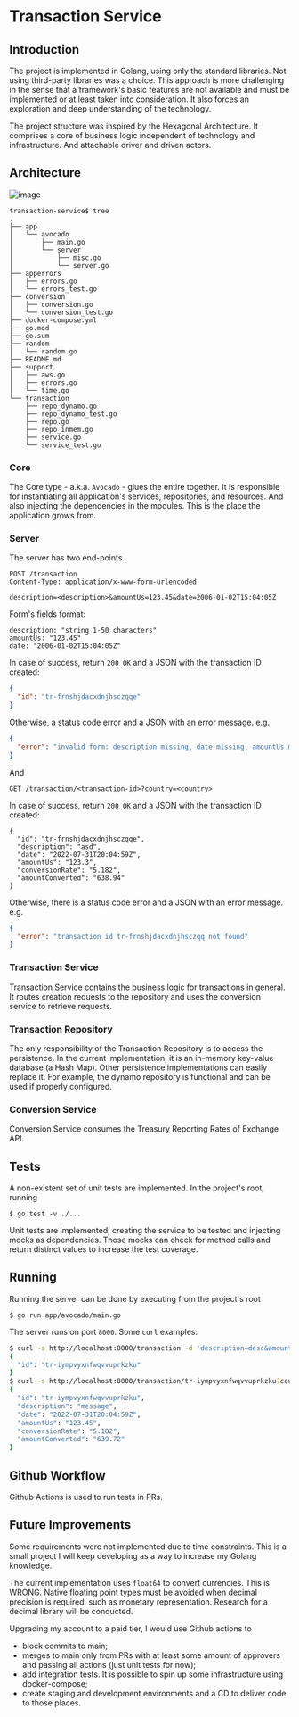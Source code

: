 # Transaction Service

## Introduction

The project is implemented in Golang, using only the standard libraries. Not using third-party libraries was a choice. This approach is more challenging in the sense that a framework's basic features are not available and must be implemented or at least taken into consideration. It also forces an exploration and deep understanding of the technology.

The project structure was inspired by the Hexagonal Architecture. It comprises a core of business logic independent of technology and infrastructure. And attachable driver and driven actors.

## Architecture

![image](https://github.com/mahtues/transaction-service/assets/14203456/a058a367-ab3f-4d10-bce8-2d55257b8503)

```
transaction-service$ tree
.
├── app
│   └── avocado
│       ├── main.go
│       └── server
│           ├── misc.go
│           └── server.go
├── apperrors
│   ├── errors.go
│   └── errors_test.go
├── conversion
│   ├── conversion.go
│   └── conversion_test.go
├── docker-compose.yml
├── go.mod
├── go.sum
├── random
│   └── random.go
├── README.md
├── support
│   ├── aws.go
│   ├── errors.go
│   └── time.go
└── transaction
    ├── repo_dynamo.go
    ├── repo_dynamo_test.go
    ├── repo.go
    ├── repo_inmem.go
    ├── service.go
    └── service_test.go

```

### Core

The Core type - a.k.a. `Avocado` - glues the entire together. It is responsible for instantiating all application's services, repositories, and resources. And also injecting the dependencies in the modules. This is the place the application grows from.

### Server

The server has two end-points.

```
POST /transaction
Content-Type: application/x-www-form-urlencoded

description=<description>&amountUs=123.45&date=2006-01-02T15:04:05Z
```

Form's fields format:

```
description: "string 1-50 characters"
amountUs: "123.45"
date: "2006-01-02T15:04:05Z"
```

In case of success, return `200 OK` and a JSON with the transaction ID created:

```json
{
  "id": "tr-frnshjdacxdnjhsczqqe"
}
```

Otherwise, a status code error and a JSON with an error message. e.g.

```json
{
  "error": "invalid form: description missing, date missing, amountUs missing"
}
```

And

```
GET /transaction/<transaction-id>?country=<country>
```

In case of success, return `200 OK` and a JSON with the transaction ID created:

```
{
  "id": "tr-frnshjdacxdnjhsczqqe",
  "description": "asd",
  "date": "2022-07-31T20:04:59Z",
  "amountUs": "123.3",
  "conversionRate": "5.182",
  "amountConverted": "638.94"
}
```

Otherwise, there is a status code error and a JSON with an error message. e.g.

```json
{
  "error": "transaction id tr-frnshjdacxdnjhsczqq not found"
}
```

### Transaction Service

Transaction Service contains the business logic for transactions in general. It routes creation requests to the repository and uses the conversion service to retrieve requests.

### Transaction Repository

The only responsibility of the Transaction Repository is to access the persistence. In the current implementation, it is an in-memory key-value database (a Hash Map). Other persistence implementations can easily replace it. For example, the dynamo repository is functional and can be used if properly configured.

### Conversion Service

Conversion Service consumes the Treasury Reporting Rates of Exchange API.

## Tests

A non-existent set of unit tests are implemented. In the project's root, running

```
$ go test -v ./...
```

Unit tests are implemented, creating the service to be tested and injecting mocks as dependencies. Those mocks can check for method calls and return distinct values to increase the test coverage.

## Running

Running the server can be done by executing from the project's root

```
$ go run app/avocado/main.go
```

The server runs on port `8000`. Some `curl` examples:

```bash
$ curl -s http://localhost:8000/transaction -d 'description=desc&amountUs=123.45&date=2022-07-31T20:04:59Z' | jq
{
  "id": "tr-iympvyxnfwqvvuprkzku"
}
$ curl -s http://localhost:8000/transaction/tr-iympvyxnfwqvvuprkzku?country=Brazil | jq
{
  "id": "tr-iympvyxnfwqvvuprkzku",
  "description": "message",
  "date": "2022-07-31T20:04:59Z",
  "amountUs": "123.45",
  "conversionRate": "5.182",
  "amountConverted": "639.72"
}
```

## Github Workflow

Github Actions is used to run tests in PRs.

## Future Improvements

Some requirements were not implemented due to time constraints. This is a small project I will keep developing as a way to increase my Golang knowledge.

The current implementation uses `float64` to convert currencies. This is WRONG. Native floating point types must be avoided when decimal precision is required, such as monetary representation. Research for a decimal library will be conducted.

Upgrading my account to a paid tier, I would use Github actions to

- block commits to main;
- merges to main only from PRs with at least some amount of approvers and passing all actions (just unit tests for now);
- add integration tests. It is possible to spin up some infrastructure using docker-compose;
- create staging and development environments and a CD to deliver code to those places.
